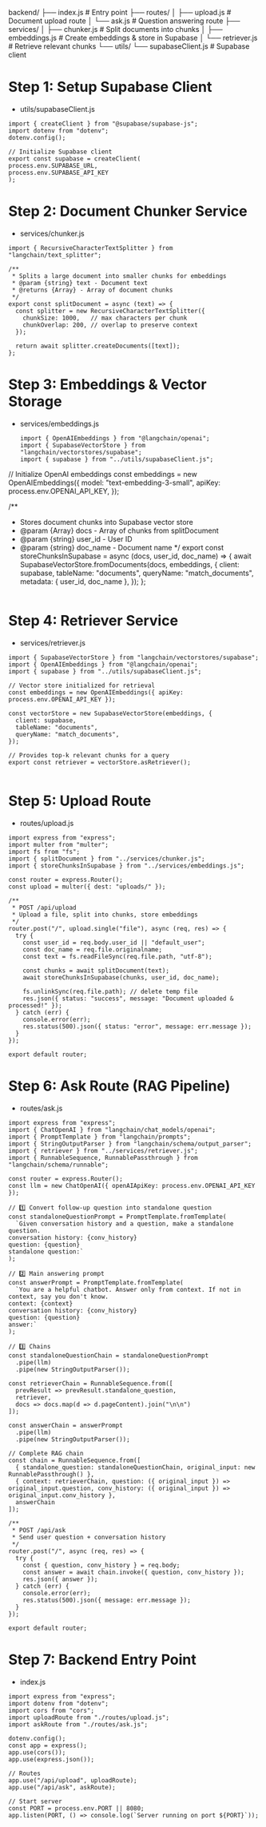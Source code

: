 backend/
├── index.js # Entry point
├── routes/
│ ├── upload.js # Document upload route
│ └── ask.js # Question answering route
├── services/
│ ├── chunker.js # Split documents into chunks
│ ├── embeddings.js # Create embeddings & store in Supabase
│ └── retriever.js # Retrieve relevant chunks
└── utils/
└── supabaseClient.js # Supabase client

# Step 1: Setup Supabase Client

- utils/supabaseClient.js

```
import { createClient } from "@supabase/supabase-js";
import dotenv from "dotenv";
dotenv.config();

// Initialize Supabase client
export const supabase = createClient(
process.env.SUPABASE_URL,
process.env.SUPABASE_API_KEY
);
```

# Step 2: Document Chunker Service

- services/chunker.js

```
import { RecursiveCharacterTextSplitter } from "langchain/text_splitter";

/**
 * Splits a large document into smaller chunks for embeddings
 * @param {string} text - Document text
 * @returns {Array} - Array of document chunks
 */
export const splitDocument = async (text) => {
  const splitter = new RecursiveCharacterTextSplitter({
    chunkSize: 1000,   // max characters per chunk
    chunkOverlap: 200, // overlap to preserve context
  });

  return await splitter.createDocuments([text]);
};
```

# Step 3: Embeddings & Vector Storage

- services/embeddings.js
  ```
  import { OpenAIEmbeddings } from "@langchain/openai";
  import { SupabaseVectorStore } from "langchain/vectorstores/supabase";
  import { supabase } from "../utils/supabaseClient.js";
  ```

// Initialize OpenAI embeddings
const embeddings = new OpenAIEmbeddings({
model: "text-embedding-3-small",
apiKey: process.env.OPENAI_API_KEY,
});

/\*\*

- Stores document chunks into Supabase vector store
- @param {Array} docs - Array of chunks from splitDocument
- @param {string} user_id - User ID
- @param {string} doc_name - Document name
  \*/
  export const storeChunksInSupabase = async (docs, user_id, doc_name) => {
  await SupabaseVectorStore.fromDocuments(docs, embeddings, {
  client: supabase,
  tableName: "documents",
  queryName: "match_documents",
  metadata: { user_id, doc_name },
  });
  };

```

```

# Step 4: Retriever Service

- services/retriever.js

```
import { SupabaseVectorStore } from "langchain/vectorstores/supabase";
import { OpenAIEmbeddings } from "@langchain/openai";
import { supabase } from "../utils/supabaseClient.js";

// Vector store initialized for retrieval
const embeddings = new OpenAIEmbeddings({ apiKey: process.env.OPENAI_API_KEY });

const vectorStore = new SupabaseVectorStore(embeddings, {
  client: supabase,
  tableName: "documents",
  queryName: "match_documents",
});

// Provides top-k relevant chunks for a query
export const retriever = vectorStore.asRetriever();


```

# Step 5: Upload Route

- routes/upload.js

```
import express from "express";
import multer from "multer";
import fs from "fs";
import { splitDocument } from "../services/chunker.js";
import { storeChunksInSupabase } from "../services/embeddings.js";

const router = express.Router();
const upload = multer({ dest: "uploads/" });

/**
 * POST /api/upload
 * Upload a file, split into chunks, store embeddings
 */
router.post("/", upload.single("file"), async (req, res) => {
  try {
    const user_id = req.body.user_id || "default_user";
    const doc_name = req.file.originalname;
    const text = fs.readFileSync(req.file.path, "utf-8");

    const chunks = await splitDocument(text);
    await storeChunksInSupabase(chunks, user_id, doc_name);

    fs.unlinkSync(req.file.path); // delete temp file
    res.json({ status: "success", message: "Document uploaded & processed!" });
  } catch (err) {
    console.error(err);
    res.status(500).json({ status: "error", message: err.message });
  }
});

export default router;

```

# Step 6: Ask Route (RAG Pipeline)

- routes/ask.js

```
import express from "express";
import { ChatOpenAI } from "langchain/chat_models/openai";
import { PromptTemplate } from "langchain/prompts";
import { StringOutputParser } from "langchain/schema/output_parser";
import { retriever } from "../services/retriever.js";
import { RunnableSequence, RunnablePassthrough } from "langchain/schema/runnable";

const router = express.Router();
const llm = new ChatOpenAI({ openAIApiKey: process.env.OPENAI_API_KEY });

// 1️⃣ Convert follow-up question into standalone question
const standaloneQuestionPrompt = PromptTemplate.fromTemplate(
  `Given conversation history and a question, make a standalone question.
conversation history: {conv_history}
question: {question}
standalone question:`
);

// 2️⃣ Main answering prompt
const answerPrompt = PromptTemplate.fromTemplate(
  `You are a helpful chatbot. Answer only from context. If not in context, say you don't know.
context: {context}
conversation history: {conv_history}
question: {question}
answer:`
);

// 3️⃣ Chains
const standaloneQuestionChain = standaloneQuestionPrompt
  .pipe(llm)
  .pipe(new StringOutputParser());

const retrieverChain = RunnableSequence.from([
  prevResult => prevResult.standalone_question,
  retriever,
  docs => docs.map(d => d.pageContent).join("\n\n")
]);

const answerChain = answerPrompt
  .pipe(llm)
  .pipe(new StringOutputParser());

// Complete RAG chain
const chain = RunnableSequence.from([
  { standalone_question: standaloneQuestionChain, original_input: new RunnablePassthrough() },
  { context: retrieverChain, question: ({ original_input }) => original_input.question, conv_history: ({ original_input }) => original_input.conv_history },
  answerChain
]);

/**
 * POST /api/ask
 * Send user question + conversation history
 */
router.post("/", async (req, res) => {
  try {
    const { question, conv_history } = req.body;
    const answer = await chain.invoke({ question, conv_history });
    res.json({ answer });
  } catch (err) {
    console.error(err);
    res.status(500).json({ message: err.message });
  }
});

export default router;
```


# Step 7: Backend Entry Point

- index.js

```
import express from "express";
import dotenv from "dotenv";
import cors from "cors";
import uploadRoute from "./routes/upload.js";
import askRoute from "./routes/ask.js";

dotenv.config();
const app = express();
app.use(cors());
app.use(express.json());

// Routes
app.use("/api/upload", uploadRoute);
app.use("/api/ask", askRoute);

// Start server
const PORT = process.env.PORT || 8080;
app.listen(PORT, () => console.log(`Server running on port ${PORT}`));

```